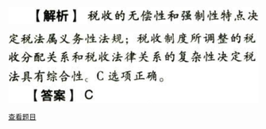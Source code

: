 ![](9f2dd7771594d354a4263c3f240b4222.png)

![](5795b972919f982048c32030652f0cdd.png)

[查看题目](../C01.税法总论.本章真题.md#2-题目)

